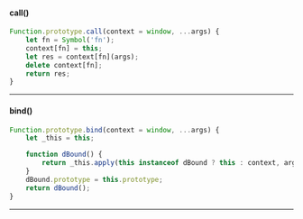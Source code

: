 #### call()

``` javascript
Function.prototype.call(context = window, ...args) {
    let fn = Symbol('fn');
    context[fn] = this;
    let res = context[fn](args);
    delete context[fn];
    return res;
}
```

----

#### bind()

``` javascript
Function.prototype.bind(context = window, ...args) {
    let _this = this;

    function dBound() {
        return _this.apply(this instanceof dBound ? this : context, args);
    }
    dBound.prototype = this.prototype;
    return dBound();
}
```

----
